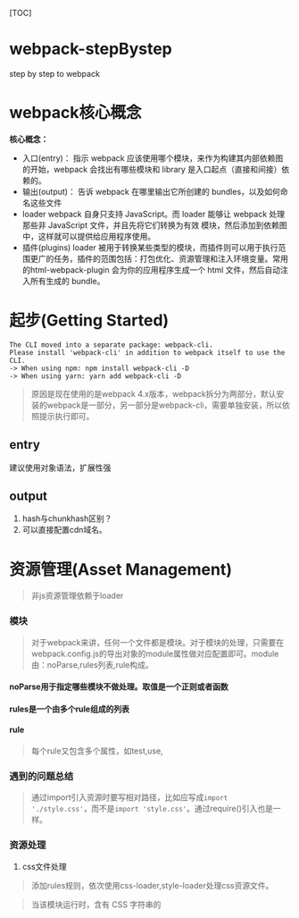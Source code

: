 [TOC]
# webpack-stepBystep
step by step to webpack


# webpack核心概念
**核心概念：**

- 入口(entry)：
指示 webpack 应该使用哪个模块，来作为构建其内部依赖图的开始，webpack 会找出有哪些模块和 library 是入口起点（直接和间接）依赖的。
- 输出(output)：
告诉 webpack 在哪里输出它所创建的 bundles，以及如何命名这些文件
- loader
webpack 自身只支持 JavaScript。而 loader 能够让 webpack 处理那些非 JavaScript 文件，并且先将它们转换为有效 模块，然后添加到依赖图中，这样就可以提供给应用程序使用。
- 插件(plugins)
loader 被用于转换某些类型的模块，而插件则可以用于执行范围更广的任务，插件的范围包括：打包优化、资源管理和注入环境变量。常用的html-webpack-plugin 会为你的应用程序生成一个 html 文件，然后自动注入所有生成的 bundle。

# 起步(Getting Started)

```
The CLI moved into a separate package: webpack-cli.
Please install 'webpack-cli' in addition to webpack itself to use the CLI.
-> When using npm: npm install webpack-cli -D
-> When using yarn: yarn add webpack-cli -D

```


>原因是现在使用的是webpack 4.x版本，webpack拆分为两部分，默认安装的webpack是一部分，另一部分是webpack-cli，需要单独安装，所以依照提示执行即可。

## entry 
建议使用对象语法，扩展性强
## output
1. hash与chunkhash区别？
1. 可以直接配置cdn域名。
# 资源管理(Asset Management)
> 非js资源管理依赖于loader

### 模块
> 对于webpack来讲，任何一个文件都是模块。对于模块的处理，只需要在webpack.config.js的导出对象的module属性做对应配置即可。module由：noParse,rules列表,rule构成。
#### noParse用于指定哪些模块不做处理。取值是一个正则或者函数
#### rules是一个由多个rule组成的列表
#### rule 
> 每个rule又包含多个属性，如test,use,
### 遇到的问题总结

> 通过import引入资源时要写相对路径，比如应写成```import './style.css'```，而不是```import 'style.css'```。通过require()引入也是一样。

### 资源处理
1. css文件处理
> 添加rules规则，依次使用css-loader,style-loader处理css资源文件。

> 当该模块运行时，含有 CSS 字符串的 <style> 标签，将被插入到 html 文件的 <head> 中。bundle.js动态在引入的html头部插入style标签和对应css内容。
1. 图片文件处理


# plugins
1. [HtmlWebpackPlugin](https://webpack.docschina.org/plugins/html-webpack-plugin)
根据提供的模板生成html文件，并将生成的bundle文件注入到html文件中，避免每次手动改动引用